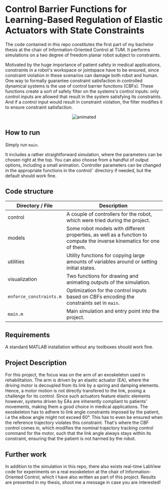 # Control Barrier Functions for Learning-Based Regulation of Elastic Actuators with State Constraints

The code contained in this repo constitutes the first part of my bachelor thesis at the chair of Information-Oriented Control at TUM. 
It performs simulations on a two degree of freedom planar robot subject to constraints. 

Motivated by the huge importance of patient safety in medical applications, constraints in a robot's workspace or jointspace have to be ensured, since constraint violation in these scenarios can damage both robot and human.
One way to formally guarantee constraint satisfaction in controlled dynamical systems is the use of control barrier functions (CBFs). 
These functions create a sort of safety filter on the systems's control inputs: only control inputs are allowed that result in the system satisfying its constraints. 
And if a control input would result in constraint violation, the filter modifies it to ensure constraint satisfaction. 

<p align="center">
  <img src="animation.gif" alt="animated" />
</p>

## How to run
Simply run `main`.

It includes a rather straightforward simulation, where the parameters can be chosen right at the top. You can also choose from a handful of 
output options, including a small animation. Controller parameters can be changed in the appropriate functions in the control/` directory if needed, but the default should work fine.

## Code structure
| Directory / File | Description | 
| ---------------- | ----------- |
| control | A couple of controllers for the robot, which were tried during the project. |
| models | Some robot models with different properties, as well as a function to compute the inverse kinematics for one of them. |
| utilities | Utility functions for copying large amounts of variables around or setting initial states. |
| visualization | Two functions for drawing and animating outputs of the simulation. |
| `enforce_constraints.m` | Optimization for the control inputs based on CBFs encoding the constraints set in `main`. | 
| `main.m` | Main simulation and entry point into the project. |

## Requirements
A standard MATLAB installation without any toolboxes should work fine. 

## Project Description 
For this project, the focus was on the arm of an exoskeleton used in rehabilitation. The arm is driven by an elastic actuator (EA), where the driving motor
is decoupled from its link by a spring and damping elements. Hence, a motor motion is not directly transfered to the link, posing a challenge for its 
control. Since such actuators feature elastic elements however, systems driven by EAs are inherently compliant to patients' movements, making them a 
good choice in medical applications. 
The exoskeleton has to adhere to link angle constraints imposed by the patient, i.e the elbow angle might not exceed 60°. This has to even be ensured
when the reference trajectory violates this constraint. That's where the CBF control comes in, which modifies the nominal trajectory tracking control
command for the motor, such that the link angle always stays within its constraint, ensuring that the patient is not harmed by the robot. 



## Further work
In addition to the simulation in this repo, there also exists real-time LabView code for experiments on a real exoskeleton at the chair of Information-Oriented Control, which I have also written as part of this project. Results are presented in my thesis, shoot me a message in case you are interested!
